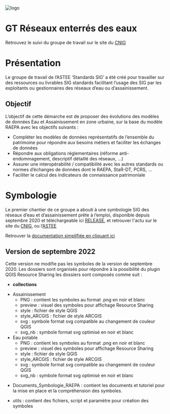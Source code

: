  ![logo](https://github.com/cnigfr/Reseaux-eaux/blob/main/Documentation/image_documentation/logo/logo.png "logo")

# GT Réseaux enterrés des eaux

Retrouvez le suivi du groupe de travail sur le site du [CNIG](http://cnig.gouv.fr/gt-reseaux-enterres-des-eaux-a23994.html)

# Présentation
Le groupe de travail de l’ASTEE ‘Standards SIG’ a été créé pour travailler sur des ressources ou livrables SIG standards facilitant l’usage des SIG par les exploitants ou gestionnaires des réseaux d’eau ou d’assainissement.

## Objectif
L’objectif de cette démarche est de proposer des évolutions des modèles de données Eau et Assainissement en zone urbaine, sur la base du modèle RAEPA avec les objectifs
suivants :
- Compléter les modèles de données représentatifs de l’ensemble du patrimoine pour répondre aux besoins métiers et faciliter les échanges de données
- Répondre aux obligations réglementaires (réforme anti-endommagement, descriptif détaillé des réseaux, …)
- Assurer une interopérabilité / compatibilité avec les autres standards ou normes d’échanges de données dont le RAEPA, StaR-DT, PCRS, …
- Faciliter le calcul des indicateurs de connaissance patrimoniale

# Symbologie
Le premier chantier de ce groupe a abouti à une symbologie SIG des réseaux d’eau et d’assainissement prête à l’emploi, disponible depuis septembre 2020 et téléchargeable ici [RELEASE](https://github.com/cnigfr/Reseaux-eaux/releases/), et retrouver l'actu sur le site du [CNIG](http://cnig.gouv.fr/gt-reseaux-enterres-des-eaux-a23994.html), ou l’[ASTEE](https://www.astee.org/publications/symbologies-des-reseaux-deau-et-dassainissement-applicables-aux-systemes-dinformation-geographique-sig/)

Retrouver la [documentation simplifiée en cliquant ici](https://github.com/cnigfr/Reseaux-eaux/wiki)

## Version de septembre 2022
Cette version ne modifie pas les symboles de la version de septembre 2020.
Les dossiers sont organisés pour répondre à la possibilité du plugin QGIS Resource Sharing
les dossiers sont composés comme suit :

+ **collections**
 - Assainissement
    - PNG : contient les symboles au format .png en noir et blanc
    - preview : visuel des symboles pour affichage Resource Sharing
    - style : fichier de style QGIS
    - style_ARCGIS : fichier de style ARCGIS
    - svg : symbole format svg compatible au changement de couleur QGIS
    - svg_nb : symbole format svg optimisé en noir et blanc
 - Eau potable
    - PNG : contient les symboles au format .png en noir et blanc
    - preview : visuel des symboles pour affichage Resource Sharing
    - style : fichier de style QGIS
    - style_ARCGIS : fichier de style ARCGIS
    - svg : symbole format svg compatible au changement de couleur QGIS
    - svg_nb : symbole format svg optimisé en noir et blanc

+ Documents_Symbologie_RAEPA : contient les documents et tutoriel pour la mise en place et la compréhension des symboles.
 - utils : contient des fichiers, script et paramètre pour création des symboles

